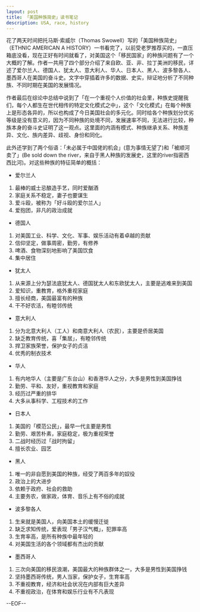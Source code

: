 ```yaml
---
layout: post
title: 「美国种族简史」读书笔记
description: USA, race, history
---
```

花了两天时间把托马斯·索威尔（Thomas Swowell）写的「美国种族简史」（ETHNIC AMERICAN A HISTORY）一书看完了，以前受老罗推荐买的，一直压箱底没看，现在正好有时间就看了，对美国这个「移民国家」的种族问题有了一个大概的了解。作者一共用了四个部分介绍了来自欧、亚、非、拉丁美洲的移民，详述了爱尔兰人、德国人、犹太人、意大利人、华人、日本人、黑人、波多黎各人、墨西哥人在美国的奋斗史。文字中穿插着许多的数据、史实，辩证地分析了不同种族、不同时期在美国的发展情况。

作者最后在综论中总结中说到了「在一个重视个人价值的社会里，种族史提醒我们，每个人都生在世代相传的特定文化模式之中」，这个「文化模式」在每个种族上是形态各异的，所以也构成了今日美国社会的多元化。同时给各个种族划分优劣等级是没有意义的，因为不同种族的处境不同，发展速率不同，无法进行比较，种族本身的奋斗史证明了这一观点。这里面的内涵有模式、种族继承关系、种族差异、文化、族内差异、歧视、身份和同化。

此外还学到了两个俗语：「未必属于中国佬的机会」(意为事情无望了)和「被顺河卖了」(Be sold down the river，来自于黑人种族的发展史，这里的river指密西西比河)。对这些种族的特征简单的概括：

-  爱尔兰人

1.  最棒的威士忌酿造手艺，同时爱酗酒
2.  家庭关系不稳定，妻子也要谋生
3.  爱斗殴，被称为「好斗殴的爱尔兰人」
4.  爱抱团，非凡的政治成就


-  德国人

1.  对美国工业、科学、文化、军事、娱乐活动有着卓越的贡献 
2.  信仰坚定，做事周密，勤劳，有修养
3.  啤酒、食物深刻地影响了美国饮食
4.  集中居住


-  犹太人

1.  从来源上分为瑟法底犹太人、德国犹太人和东欧犹太人，主要是逃难来到美国
2.  爱知识，重教育，格外重视家庭
3.  擅长经商，美国最富有的种族
4.  干不好农活，有睦邻传统


-  意大利人

1.  分为北意大利人（工人）和南意大利人（农民），主要是侨居美国
2.  缺乏教育传统，喜「集居」，有睦邻传统
3.  捍卫家族荣誉，保护女子的贞洁
4.  优秀的制衣技术


-  华人

1.  有内地华人（主要是广东台山）和香港华人之分，大多是男性到美国挣钱
2.  勤劳、平和、友好，重视教育和家庭
3.  经历过严重的排华
4.  大多从事科学、工程技术的工作


-  日本人

1.  美国的「模范公民」，最早一代主要是男性
2.  勤劳、艰苦朴素，家庭稳定，极为重视荣誉
3.  二战时经历过「战时拘留」
4.  擅长农业、园艺


-  黑人

1.  唯一的非自愿到美国的种族，经受了两百多年的奴役
2.  政治上的大进步
3.  依赖于政府、社会的救助
4.  主要务农，做家政，体育、音乐上有不俗的成就


-  波多黎各人

1.  生来就是美国人，向美国本土的缓慢迁徙
2.  缺乏求知传统，爱表现「男子汉气概」，犯罪率高
3.  生育率高，是所有种族中最年轻的
4.  对美国生活的各个领域都有杰出的贡献


-  墨西哥人

1.  三次向美国的移民浪潮，美国最大的种族群体之一，大多是男性到美国挣钱
2.  坚持墨西哥传统，男人当家，保护女子，生育率高
3.  不重视教育，经济和社会状况在内部有巨大差异
4.  不重视政治，在体育和娱乐行业有不凡表现


--EOF--
